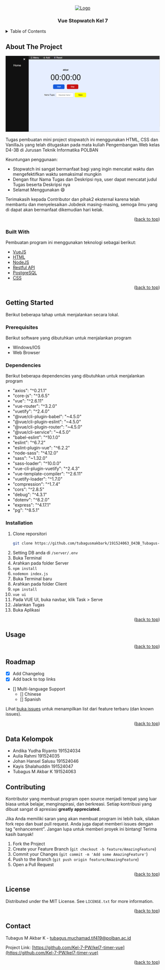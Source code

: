 <!-- PROJECT LOGO -->
<br />
<div align="center">
  <a href="https://i.pinimg.com/736x/4f/2f/5d/4f2f5deff4e77451831a9df1f9622e93.jpg">
    <img src="https://i.pinimg.com/736x/4f/2f/5d/4f2f5deff4e77451831a9df1f9622e93.jpg" alt="Logo" width="80" height="80">
  </a>

  <h3 align="center">Vue Stopwatch Kel 7</h3>
</div>



<!-- TABLE OF CONTENTS -->
<details>
  <summary>Table of Contents</summary>
  <ol>
    <li>
      <a href="#about-the-project">About The Project</a>
      <ul>
        <li><a href="#built-with">Built With</a></li>
      </ul>
    </li>
    <li>
      <a href="#getting-started">Getting Started</a>
      <ul>
        <li><a href="#prerequisites">Prerequisites</a></li>
        <li><a href="#installation">Installation</a></li>
      </ul>
    </li>
    <li><a href="#usage">Usage</a></li>
    <li><a href="#roadmap">Roadmap</a></li>
    <li><a href="#contributing">Contributing</a></li>
    <li><a href="#license">License</a></li>
    <li><a href="#contact">Contact</a></li>
    <li><a href="#acknowledgments">Acknowledgments</a></li>
  </ol>
</details>



<!-- ABOUT THE PROJECT -->
## About The Project

![picture alt](https://github.com/Kel-7-PW/kel7-timer-javascript/blob/main/Output/Stopwatch-Menu.png "Title")

Tugas pembuatan mini project stopwatch ini menggunakan HTML, CSS dan VanillaJs yang telah ditugaskan pada mata kuliah Pengembangan Web kelas D4-3B di Jurusan Teknik Informatika POLBAN

Keuntungan penggunaan:
* Stopwatch ini sangat bermanfaat bagi yang ingin mencatat waktu dan mengefektifkan waktu semaksimal mungkin
* Dengan fitur Nama Tugas dan Deskripsi nya, user dapat mencatat judul Tugas beserta Deskripsi nya
* Selamat Menggunakan :smile:

Terimakasih kepada Contributor dan pihak2 eksternal karena telah membantu dan menyelesaikan Jobdesk masing-masing, semoga ilmu yang di dapat akan bermanfaat dikemudian hari kelak.


<p align="right">(<a href="#top">back to top</a>)</p>



### Built With

Pembuatan program ini menggunakan teknologi sebagai berikut:

* [VueJS](https://vuejs.org/)
* [HTML](https://www.w3schools.com/html/)
* [NodeJS](https://nodejs.org/en/)
* [Restful API](https://medium.com/jagoanhosting/perbedaan-antara-api-rest-api-dan-restful-api-6a66d655a6c2)
* [PostgreSQL](https://www.postgresql.org/)
* [CSS](https://www.w3schools.com/css/)

<p align="right">(<a href="#top">back to top</a>)</p>



<!-- GETTING STARTED -->
## Getting Started

Berikut beberapa tahap untuk menjalankan secara lokal.

### Prerequisites

Berikut software yang dibutuhkan untuk menjalankan program
* Windows/IOS
* Web Browser

### Dependencies

Berikut beberapa dependencies yang dibutuhkan untuk menjalankan program
* "axios": "^0.21.1"
* "core-js": "^3.6.5"
* "vue": "^2.6.11"
* "vue-router": "^3.2.0"
* "vuetify": "^2.4.0"
* "@vue/cli-plugin-babel": "~4.5.0"
* "@vue/cli-plugin-eslint": "~4.5.0"
* "@vue/cli-plugin-router": "~4.5.0"
* "@vue/cli-service": "~4.5.0"
* "babel-eslint": "^10.1.0"
* "eslint": "^6.7.2"
* "eslint-plugin-vue": "^6.2.2"
* "node-sass": "^4.12.0"
* "sass": "~1.32.0"
* "sass-loader": "^10.0.0"
* "vue-cli-plugin-vuetify": "^2.4.3"
* "vue-template-compiler": "^2.6.11"
* "vuetify-loader": "^1.7.0"
* "compression": "^1.7.4"
* "cors": "^2.8.5"
* "debug": "^4.3.1"
* "dotenv": "^8.2.0"
* "express": "^4.17.1"
* "pg": "^8.5.1"

### Installation

1. Clone reporsitori
   ```sh
   git clone https://github.com/tubagusmakbark/191524063_D43B_Tubagus-M-Akbar-K
   ```
2. Setting DB anda di ``` /server/.env ```
3. Buka Terminal
4. Arahkan pada folder Server
5. ``` npm install ```
6. ``` nodemon index.js ```
7. Buka Terminal baru
8. Arahkan pada folder Client
9. ``` npm install ```
10. ``` vue ui ```
11. Pada VUE UI, buka navbar, klik Task > Serve
12. Jalankan Tugas
13. Buka Aplikasi

<p align="right">(<a href="#top">back to top</a>)</p>



<!-- USAGE EXAMPLES -->
## Usage


<p align="right">(<a href="#top">back to top</a>)</p>



<!-- ROADMAP -->
## Roadmap

- [x] Add Changelog
- [x] Add back to top links
- [] Multi-language Support
    - [] Chinese
    - [] Spanish

Lihat [buka issues](https://github.com/Kel-7-PW/kel7-timer-vue) untuk menampilkan list dari feature terbaru (dan known issues).

<p align="right">(<a href="#top">back to top</a>)</p>


## Data Kelompok ##
* Andika Yudha Riyanto 191524034
* Aulia Rahmi 191524035
* Johan Hansel Salusu 191524046
* Kayis Shalahuddin 191524047
* Tubagus M Akbar K 191524063

<!-- CONTRIBUTING -->
## Contributing

Kontributor yang membuat program open source menjadi tempat yang luar biasa untuk belajar, menginspirasi, dan berkreasi. Setiap kontribusi yang dibuat sangat di apresiasi **greatly appreciated**.

Jika Anda memiliki saran yang akan membuat program ini lebih baik, silakan fork repo dan buat pull request. Anda juga dapat memberi issues dengan tag "enhancement".
Jangan lupa untuk memberi proyek ini bintang! Terima kasih banyak!

1. Fork the Project
2. Create your Feature Branch (`git checkout -b feature/AmazingFeature`)
3. Commit your Changes (`git commit -m 'Add some AmazingFeature'`)
4. Push to the Branch (`git push origin feature/AmazingFeature`)
5. Open a Pull Request

<p align="right">(<a href="#top">back to top</a>)</p>



<!-- LICENSE -->
## License

Distributed under the MIT License. See `LICENSE.txt` for more information.

<p align="right">(<a href="#top">back to top</a>)</p>



<!-- CONTACT -->
## Contact

Tubagus M Akbar K - tubagus.muchamad.tif419@polban.ac.id

Project Link: [https://github.com/Kel-7-PW/kel7-timer-vue](https://github.com/Kel-7-PW/kel7-timer-vue)

<p align="right">(<a href="#top">back to top</a>)</p>
